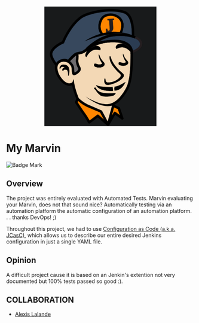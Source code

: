 <p align="center"><img src="../../../images/my_marvin.png" style="max-width: 300px" alt="popeye"></p>

# My Marvin

![Badge Mark](https://img.shields.io/badge/Module%20Mark-A-%2372FA08.svg?&style=for-the-badge&logoColor=black)

## Overview

The project was entirely evaluated with Automated Tests. Marvin evaluating your Marvin, does not that
sound nice? Automatically testing via an automation platform the automatic configuration of an automation platform. . . thanks DevOps! ;)

Throughout this project, we had to use [Configuration as Code (a.k.a. JCasC)](https://plugins.jenkins.io/configuration-as-code/), which allows us to describe our
entire desired Jenkins configuration in just a single YAML file.

## Opinion

A difficult project cause it is based on an Jenkin's extention not very documented but 100% tests passed so good :).

## COLLABORATION
- [Alexis Lalande](https://github.com/Zuralex34)
